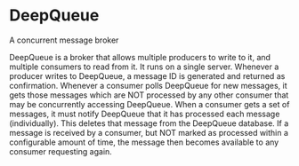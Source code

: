 # DeepQueue
A concurrent message broker

DeepQueue is a broker that allows multiple producers to write to it, and multiple consumers to read from it. It runs on a single server. Whenever a producer writes to DeepQueue, a message ID is generated and returned as confirmation. Whenever a consumer polls DeepQueue for new messages, it gets those messages which are NOT processed by any other consumer that may be concurrently accessing DeepQueue. 
When a consumer gets a set of messages, it must notify DeepQueue that it has processed each message (individually). This deletes that message from the DeepQueue database. If a message is received by a consumer, but NOT marked as processed within a configurable amount of time, the message then becomes available to any consumer requesting again.
